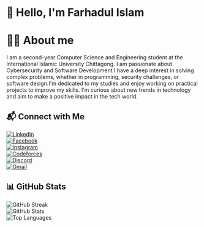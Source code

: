 # 👋 Hello, I'm Farhadul Islam

# 👨‍🏫 About me
I am a second-year Computer Science and Engineering student at the International Islamic University Chittagong. I am passionate about Cybersecurity and Software Development.I have a deep interest in solving complex problems, whether in programming, security challenges, or software design.I'm dedicated to my studies and enjoy working on practical projects to improve my skills. I'm curious about new trends in technology and aim to make a positive impact in the tech world.
## 📬 Connect with Me  


[![LinkedIn](https://img.shields.io/badge/LinkedIn-%230A66C2.svg?style=for-the-badge&logo=linkedin&logoColor=white)](https://www.linkedin.com/in/farhadul-islam-766611280/)  
[![Facebook](https://img.shields.io/badge/Facebook-%231877F2.svg?style=for-the-badge&logo=facebook&logoColor=white)](https://www.facebook.com/your-profile)  
[![Instagram](https://img.shields.io/badge/Instagram-%23E4405F.svg?style=for-the-badge&logo=instagram&logoColor=white)](https://www.instagram.com/your-profile)  
[![Codeforces](https://img.shields.io/badge/Codeforces-%231560-blue?style=for-the-badge)](https://codeforces.com/profile/your-username)  
[![Discord](https://img.shields.io/badge/Discord-%237289DA.svg?style=for-the-badge&logo=discord&logoColor=white)](https://discord.com/users/your-discord-id)  
[![Gmail](https://img.shields.io/badge/Gmail-%23D14836.svg?style=for-the-badge&logo=gmail&logoColor=white)](mailto:your-email@gmail.com)  


## 📊 GitHub Stats  

![GitHub Streak](https://github-readme-streak-stats.herokuapp.com/?user=elfaradio&theme=tokyonight)  
![GitHub Stats](https://github-readme-stats.vercel.app/api?username=elfaradio&show_icons=true&theme=tokyonight)  
![Top Languages](https://github-readme-stats.vercel.app/api/top-langs/?username=elfaradio&layout=compact&theme=tokyonight)  

